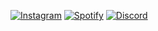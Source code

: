 
<a href="https://www.instagram.com/martiinfer22/" rel="Instagram">![Instagram](https://img.shields.io/badge/martiinfer22-%23E4405F.svg?style=for-the-badge&logo=Instagram&logoColor=white)</a> <a href="http://google.com.au/" rel="some text">![Spotify](https://img.shields.io/badge/Spotify-1ED760?style=for-the-badge&logo=spotify&logoColor=white)</a> <a href="http://google.com.au/" rel="some text">![Discord](https://img.shields.io/badge/NanoSync-%237289DA.svg?style=for-the-badge&logo=discord&logoColor=white)</a>
